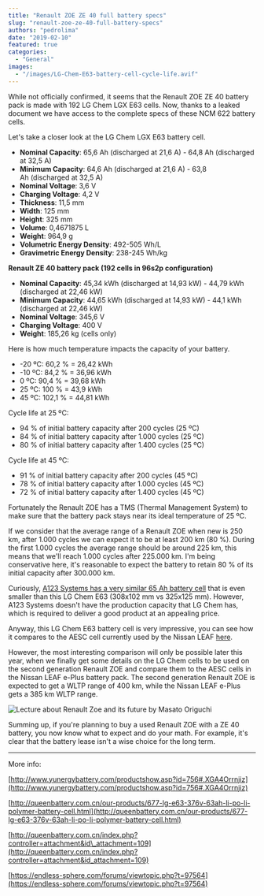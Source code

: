 ```yaml
---
title: "Renault ZOE ZE 40 full battery specs"
slug: "renault-zoe-ze-40-full-battery-specs"
authors: "pedrolima"
date: "2019-02-10"
featured: true
categories:
  - "General"
images:
  - "/images/LG-Chem-E63-battery-cell-cycle-life.avif"
---
```


While not officially confirmed, it seems that the Renault ZOE ZE 40 battery pack is made with 192 LG Chem LGX E63 cells. Now, thanks to a leaked document we have access to the complete specs of these NCM 622 battery cells.

Let's take a closer look at the LG Chem LGX E63 battery cell.

- **Nominal Capacity**: 65,6 Ah (discharged at 21,6 A) - 64,8 Ah (discharged at 32,5 A)
- **Minimum Capacity**: 64,6 Ah (discharged at 21,6 A) - 63,8 Ah (discharged at 32,5 A)
- **Nominal Voltage**: 3,6 V
- **Charging Voltage**: 4,2 V
- **Thickness**: 11,5 mm
- **Width**: 125 mm
- **Height**: 325 mm
- **Volume**: 0,4671875 L
- **Weight**: 964,9 g
- **Volumetric Energy Density**: 492-505 Wh/L
- **Gravimetric Energy Density**: 238-245 Wh/kg

**Renault ZE 40 battery pack (192 cells in 96s2p configuration)**

- **Nominal Capacity**: 45,34 kWh (discharged at 14,93 kW) - 44,79 kWh (discharged at 22,46 kW)
- **Minimum Capacity**: 44,65 kWh (discharged at 14,93 kW) - 44,1 kWh (discharged at 22,46 kW)
- **Nominal Voltage**: 345,6 V
- **Charging Voltage**: 400 V
- **Weight**: 185,26 kg (cells only)

Here is how much temperature impacts the capacity of your battery.

- -20 ºC: 60,2 % = 26,42 kWh
- -10 ºC: 84,2 % = 36,96 kWh
- 0 ºC: 90,4 % = 39,68 kWh
- 25 ºC: 100 % = 43,9 kWh
- 45 ºC: 102,1 % = 44,81 kWh

Cycle life at 25 ºC:

- 94 % of initial battery capacity after 200 cycles (25 ºC)
- 84 % of initial battery capacity after 1.000 cycles (25 ºC)
- 80 % of initial battery capacity after 1.400 cycles (25 ºC)

Cycle life at 45 ºC:

- 91 % of initial battery capacity after 200 cycles (45 ºC)
- 78 % of initial battery capacity after 1.000 cycles (45 ºC)
- 72 % of initial battery capacity after 1.400 cycles (45 ºC)

Fortunately the Renault ZOE has a TMS (Thermal Management System) to make sure that the battery pack stays near its ideal temperature of 25 ºC.

If we consider that the average range of a Renault ZOE when new is 250 km, after 1.000 cycles we can expect it to be at least 200 km (80 %). During the first 1.000 cycles the average range should be around 225 km, this means that we'll reach 1.000 cycles after 225.000 km. I'm being conservative here, it's reasonable to expect the battery to retain 80 % of its initial capacity after 300.000 km.

Curiously, [A123 Systems has a very similar 65 Ah battery cell](http://www.a123systems.com/automotive/products/cells/) that is even smaller than this LG Chem E63 (308x102 mm vs 325x125 mm). However, A123 Systems doesn't have the production capacity that LG Chem has, which is required to deliver a good product at an appealing price.

Anyway, this LG Chem E63 battery cell is very impressive, you can see how it compares to the AESC cell currently used by the Nissan LEAF [here](/2018/01/29/2018-nissan-leaf-battery-real-specs/).

However, the most interesting comparison will only be possible later this year, when we finally get some details on the LG Chem cells to be used on the second generation Renault ZOE and compare them to the AESC cells in the Nissan LEAF e-Plus battery pack. The second generation Renault ZOE is expected to get a WLTP range of 400 km, while the Nissan LEAF e-Plus gets a 385 km WLTP range.

![Lecture about Renault Zoe and its future by Masato Origuchi](images/lecture-about-renault-zoe-and-its-future-by-masato-origuchi.avif)

Summing up, if you're planning to buy a used Renault ZOE with a ZE 40 battery, you now know what to expect and do your math. For example, it's clear that the battery lease isn't a wise choice for the long term.

---

More info:

[http://www.yunergybattery.com/productshow.asp?id=756#.XGA4Orrnjiz](http://www.yunergybattery.com/productshow.asp?id=756#.XGA4Orrnjiz)

[http://queenbattery.com.cn/our-products/677-lg-e63-376v-63ah-li-po-li-polymer-battery-cell.html](http://queenbattery.com.cn/our-products/677-lg-e63-376v-63ah-li-po-li-polymer-battery-cell.html)

[http://queenbattery.com.cn/index.php?controller=attachment&id\_attachment=109](http://queenbattery.com.cn/index.php?controller=attachment&id_attachment=109)

[https://endless-sphere.com/forums/viewtopic.php?t=97564](https://endless-sphere.com/forums/viewtopic.php?t=97564)
